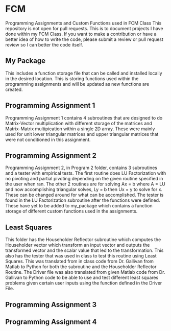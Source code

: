 # FCM
Programming Assignments and Custom Functions used in FCM Class
This repository is not open for pull requests. This is to document projects I have done within my FCM Class. If you want to make a contribution or have a better idea of how to write the code, please submit a review or pull request review so I can better the code itself.

## My Package
This includes a function storage file that can be called and installed locally in the desired location. This is storing functions used within the programming assignments and will be updated as new functions are created.

## Programming Assignment 1
Programming Assignment 1 contains 4 subroutines that are designed to do Matrix-Vector multiplication with different storage of the matrices and Matrix-Matrix multipication within a single 2D array. These were mainly used for unit lower triangular matrices and upper triangular matrices that were not conditioned in this assignment.

## Programming Assignment 2
Programming Assignment 2, in Program 2 folder, contains 3 subroutines and a tester with empirical tests. The first routine does LU Factorization with no pivoting and partial pivoting depending on the given routine specified in the user when ran. The other 2 routines are for solving Ax = b where A = LU and now accomplishing triangular solves, Ly = b then Ux = y to solve for x. These can be changed around for what can be accomplished. The tester is found in the LU Factorization subroutine after the functions were defined. These have yet to be added to my_package which contains a function storage of different custom functions used in the assignments.

## Least Squares
This folder has the Householder Reflector subroutine which computes the Householder vector which transform an input vector and outputs the transformed vector and the scalar value that led to the transformation. This also has the tester that was used in class to test this routine using Least Squares. This was translated from in class code from Dr. Gallivan from Matlab to Python for both the subroutine and the Householder Reflector Routine. The Driver file was also translated from given Matlab code from Dr. Gallivan to Python code to be able to use and test different least squares problems given certain user inputs using the function defined in the Driver File.

## Programming Assignment 3

## Programming Assignment 4
